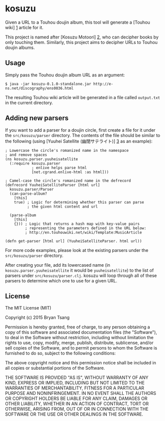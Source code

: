 # kosuzu

Given a URL to a Touhou doujin album, this tool will generate a [Touhou wiki] [1] article for it.

This project is named after [Kosuzu Motoori] [2], who can decipher books by only touching them. Similarly, this project aims to decipher URLs to Touhou doujin albums.

## Usage

Simply pass the Touhou doujin album URL as an argument:

    $ java -jar kosuzu-0.1.0-standalone.jar http://e-ns.net/discography/ens0036.html

The resulting Touhou wiki article will be generated in a file called `output.txt` in the current directory.

## Adding new parsers

If you want to add a parser for a doujin circle, first create a file for it under the `src/kosuzu/parser` directory. The contents of the file should be similar to the following (using [Yuuhei Satellite (幽閉サテライト)] [3] as an example):

    ; Lowercase the circle's romanized name in the namespace
    ; and remove spaces
    (ns kosuzu.parser.yuuheisatellite
      (:require kosuzu.parser
                ; enlive helps parse html
                [net.cgrand.enlive-html :as html]))

    ; Camel-case the circle's romanized name in the defrecord
    (defrecord YuuheiSatelliteParser [html url]
      kosuzu.parser/Parser
      (can-parse-album?
        [this]
        true) ; Logic for determining whether this parser can parse
              ; the given html content and url

      (parse-album
        [this]
        {})) ; Logic that returns a hash map with key-value pairs
             ; representing the parameters defined in the URL below:
             ; http://en.touhouwiki.net/wiki/Template:MusicArticle

    (defn get-parser [html url] (YuuheiSatelliteParser. html url))

For more code examples, please look at the existing parsers under the `src/kosuzu/parser` directory.

After creating your file, add its lowercased name (in `kosuzu.parser.yuuheisatellite` it would be `yuuheisatellite`) to the list of parsers under `src/kosuzu/parser.clj`. kosuzu will loop through all of these parsers to determine which one to use for a given URL.

## License

The MIT License (MIT)

Copyright (c) 2015 Bryan Tsang

Permission is hereby granted, free of charge, to any person obtaining a copy
of this software and associated documentation files (the "Software"), to deal
in the Software without restriction, including without limitation the rights
to use, copy, modify, merge, publish, distribute, sublicense, and/or sell
copies of the Software, and to permit persons to whom the Software is
furnished to do so, subject to the following conditions:

The above copyright notice and this permission notice shall be included in
all copies or substantial portions of the Software.

THE SOFTWARE IS PROVIDED "AS IS", WITHOUT WARRANTY OF ANY KIND, EXPRESS OR
IMPLIED, INCLUDING BUT NOT LIMITED TO THE WARRANTIES OF MERCHANTABILITY,
FITNESS FOR A PARTICULAR PURPOSE AND NONINFRINGEMENT. IN NO EVENT SHALL THE
AUTHORS OR COPYRIGHT HOLDERS BE LIABLE FOR ANY CLAIM, DAMAGES OR OTHER
LIABILITY, WHETHER IN AN ACTION OF CONTRACT, TORT OR OTHERWISE, ARISING FROM,
OUT OF OR IN CONNECTION WITH THE SOFTWARE OR THE USE OR OTHER DEALINGS IN
THE SOFTWARE.

[1]: http://en.touhouwiki.net/wiki/ "Touhou Wiki"
[2]: http://en.touhouwiki.net/wiki/Kosuzu_Motoori "Kosuzu Motoori - Touhou Wiki"
[3]: http://www.yuuhei-satellite.jp/ "幽閉サテライト"
